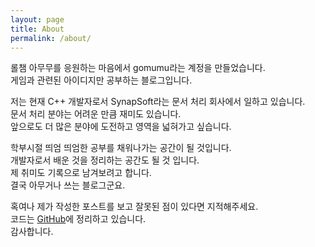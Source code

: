 ```yaml
---
layout: page
title: About
permalink: /about/
---
```


<p>롤챔 아무무를 응원하는 마음에서 gomumu라는 계정을 만들었습니다. <br>
게임과 관련된 아이디지만 공부하는 블로그입니다.
</p>

<p>
저는 현재 C++ 개발자로서 SynapSoft라는 문서 처리 회사에서 일하고 있습니다.<br>
문서 처리 분야는 어려운 만큼 재미도 있습니다.<br>
앞으로도 더 많은 분야에 도전하고 영역을 넓혀가고 싶습니다.<br>
</p>

<p>
학부시절 띄엄 띄엄한 공부를 채워나가는 공간이 될 것입니다.<br>
개발자로서 배운 것을 정리하는 공간도 될 것 입니다.<br>
제 취미도 기록으로 남겨보려고 합니다.<br>
결국 아무거나 쓰는 블로그군요.
</p>

혹여나 제가 작성한 포스트를 보고 잘못된 점이 있다면 지적해주세요.<br>
코드는 [GitHub](https://github.com/gomumu)에 정리하고 있습니다.<br>
감사합니다.


